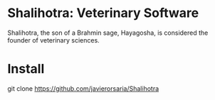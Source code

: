 Shalihotra: Veterinary Software
===============================

Shalihotra, the son of a Brahmin sage, Hayagosha, is considered the founder of veterinary sciences.


Install
=======

git clone https://github.com/javierorsaria/Shalihotra
